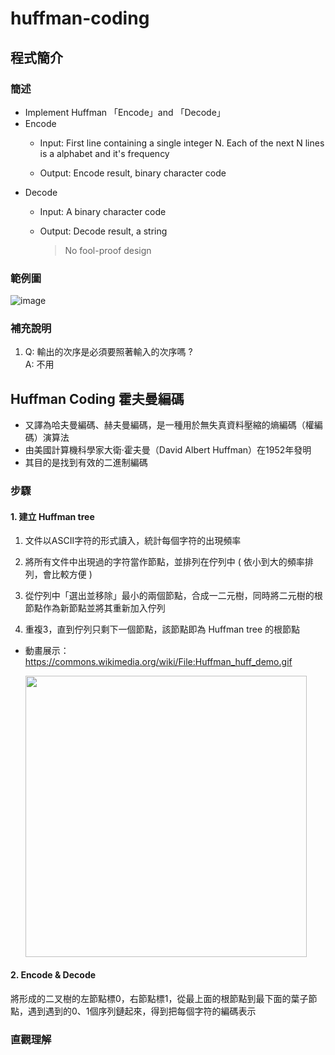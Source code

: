 # huffman-coding

## 程式簡介
### 簡述
* Implement Huffman 「Encode」and 「Decode」
* Encode
  * Input: First line containing a single integer N. Each of the next N lines is a alphabet and it's frequency
  
  * Output: Encode result, binary character code 
* Decode
  * Input: A binary character code 
  
  * Output: Decode result, a string
    > No fool-proof design
### 範例圖
![image](https://user-images.githubusercontent.com/93152909/145950286-9af21b28-e437-470d-86e4-f9482d190c20.png)

### 補充說明
1. Q: 輸出的次序是必須要照著輸入的次序嗎 ?   
A: 不用

## Huffman Coding 霍夫曼編碼
* 又譯為哈夫曼編碼、赫夫曼編碼，是一種用於無失真資料壓縮的熵編碼（權編碼）演算法
* 由美國計算機科學家大衛·霍夫曼（David Albert Huffman）在1952年發明
* 其目的是找到有效的二進制編碼
### 步驟
#### 1.  建立 Huffman tree
1. 文件以ASCII字符的形式讀入，統計每個字符的出現頻率

3. 將所有文件中出現過的字符當作節點，並排列在佇列中 ( 依小到大的頻率排列，會比較方便 )

5. 從佇列中「選出並移除」最小的兩個節點，合成一二元樹，同時將二元樹的根節點作為新節點並將其重新加入佇列

7. 重複3，直到佇列只剩下一個節點，該節點即為 Huffman tree 的根節點

* 動畫展示：https://commons.wikimedia.org/wiki/File:Huffman_huff_demo.gif

  <img src="https://upload.wikimedia.org/wikipedia/commons/a/ac/Huffman_huff_demo.gif" width="450px"> 

#### 2.  Encode & Decode
將形成的二叉樹的左節點標0，右節點標1，從最上面的根節點到最下面的葉子節點，遇到遇到的0、1個序列鏈起來，得到把每個字符的編碼表示



### 直觀理解


